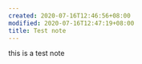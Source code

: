 ```yaml
---
created: 2020-07-16T12:46:56+08:00
modified: 2020-07-16T12:47:19+08:00
title: Test note
---
```


this is a test note